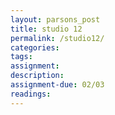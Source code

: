 ```yaml
---  
layout: parsons_post  
title: studio 12 
permalink: /studio12/  
categories:   
tags:  
assignment: 
description: 
assignment-due: 02/03
readings: 
---  
```

